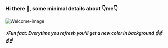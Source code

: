 ### Hi there 👋, some minimal details about 👇me👇


![Welcome-image](http://welcome-image.herokuapp.com/ping?provider=github&user_id=anshulsahni)


##### ⚡*Fun fact: Everytime you refresh you'll get a new color in background* ☝️☝️☝️☝️

<!--
**anshulsahni/anshulsahni** is a ✨ _special_ ✨ repository because its `README.md` (this file) appears on your GitHub profile.

Here are some ideas to get you started:

- 🔭 I’m currently working on ...
- 🌱 I’m currently learning ...
- 👯 I’m looking to collaborate on ...
- 🤔 I’m looking for help with ...
- 💬 Ask me about ...
- 📫 How to reach me: ...
- 😄 Pronouns: ...
-
-->
